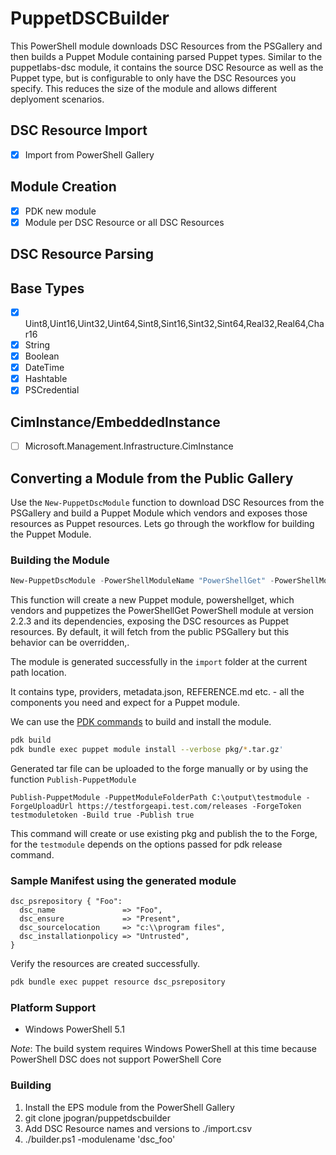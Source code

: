 # PuppetDSCBuilder

This PowerShell module downloads DSC Resources from the PSGallery and then builds a Puppet Module containing parsed Puppet types. Similar to the puppetlabs-dsc module, it contains the source DSC Resource as well as the Puppet type, but is configurable to only have the DSC Resources you specify. This reduces the size of the module and allows different deplyoment scenarios.

## DSC Resource Import

- [x] Import from PowerShell Gallery

## Module Creation

- [x] PDK new module
- [x] Module per DSC Resource or all DSC Resources

## DSC Resource Parsing

## Base Types

- [x] Uint8,Uint16,Uint32,Uint64,Sint8,Sint16,Sint32,Sint64,Real32,Real64,Char16
- [x] String
- [x] Boolean
- [x] DateTime
- [x] Hashtable
- [x] PSCredential

## CimInstance/EmbeddedInstance

- [ ] Microsoft.Management.Infrastructure.CimInstance

## Converting a Module from the Public Gallery

Use the `New-PuppetDscModule` function to download DSC Resources from the PSGallery and build a Puppet Module which vendors and exposes those resources as Puppet resources.
Lets go through the workflow for building the Puppet Module.

### Building the Module

```powershell
New-PuppetDscModule -PowerShellModuleName "PowerShellGet" -PowerShellModuleVersion "2.1.3"  -PuppetModuleAuthor 'testuser' -OutputDirectory "../bar"
```

This function will create a new Puppet module, powershellget, which vendors and puppetizes the PowerShellGet PowerShell module at version 2.2.3 and its dependencies, exposing the DSC resources as Puppet resources. 
By default, it will fetch from the public PSGallery but this behavior can be overridden,.

The module is generated successfully in the `import` folder at the current path location.

It contains type, providers, metadata.json, REFERENCE.md etc. - all the components you need and expect for a Puppet module.

We can use the [PDK commands](https://puppet.com/docs/pdk/1.x/pdk_reference.html) to build and install the module.

```sh
pdk build
pdk bundle exec puppet module install --verbose pkg/*.tar.gz'
```

Generated tar file can be uploaded to the forge manually or by using the function `Publish-PuppetModule`

`Publish-PuppetModule -PuppetModuleFolderPath C:\output\testmodule -ForgeUploadUrl https://testforgeapi.test.com/releases -ForgeToken testmoduletoken -Build true -Publish true `

This command will create or use existing pkg and publish the <tarball> to the Forge, for the `testmodule` depends on the options passed for pdk release command.

### Sample Manifest using the generated module
```puppet
dsc_psrepository { "Foo":
  dsc_name               => "Foo",
  dsc_ensure             => "Present",
  dsc_sourcelocation     => "c:\\program files",
  dsc_installationpolicy => "Untrusted",
}
```

Verify the resources are created successfully.

```sh
pdk bundle exec puppet resource dsc_psrepository
```

### Platform Support

- Windows PowerShell 5.1

*Note*: The build system requires Windows PowerShell at this time because PowerShell DSC does not support PowerShell Core

### Building

1. Install the EPS module from the PowerShell Gallery
1. git clone jpogran/puppetdscbuilder
1. Add DSC Resource names and versions to ./import.csv
1. ./builder.ps1 -modulename 'dsc_foo'
